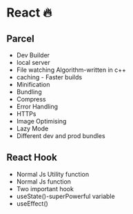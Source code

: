 # React 🔥

## Parcel

- Dev Builder
- local server
- File watching Algorithm-written in c++
- caching - Faster builds
- Minification
- Bundling
- Compress
- Error Handling
- HTTPs
- Image Optimising
- Lazy Mode
- Different dev and prod bundles

## React Hook

- Normal Js Utility function
- Normal Js function
- Two important hook
- useState()-superPowerful variable
- useEffect()

